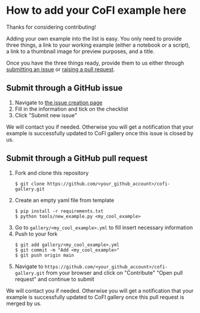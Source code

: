 # How to add your CoFI example here

Thanks for considering contributing!

Adding your own example into the list is easy. You only need to provide three things,
a link to your working example (either a notebook or a script), a link to a thumbnail 
image for preview purposes, and a title.

Once you have the three things ready, provide them to us either through 
[submitting an issue](CONTRIBUTE.md#submit-through-a-github-issue) or 
[raising a pull request](CONTRIBUTE.md#submit-through-a-github-pull-request).

## Submit through a GitHub issue

1. Navigate to [the issue creation page](https://github.com/inlab-geo/cofi-gallery/issues/new?assignees=&labels=new+example&template=add-new-example.md&title=Add+%60My+Cool+Example%60)
2. Fill in the information and tick on the checklist
3. Click "Submit new issue"

We will contact you if needed. Otherwise you will get a notification that your 
example is successfully updated to CoFI gallery once this issue is closed by us.

## Submit through a GitHub pull request

1. Fork and clone this repository 
   ```console
   $ git clone https://github.com/<your_github_account>/cofi-gallery.git
   ```
2. Create an empty yaml file from template
   ```console
   $ pip install -r requirements.txt
   $ python tools/new_example.py <my_cool_example>
   ```
3. Go to `gallery/<my_cool_example>.yml` to fill insert necessary information
4. Push to your fork
   ```console
   $ git add gallery/<my_cool_example>.yml
   $ git commit -m "Add <my_cool_example>"
   $ git push origin main
   ```
5. Navigate to `https://github.com/<your_github_account>/cofi-gallery.git` from your 
   browser and click on "Contribute" "Open pull request" and continue to submit 

We will contact you if needed. Otherwise you will get a notification that your 
example is successfully updated to CoFI gallery once this pull request is merged by
us.

